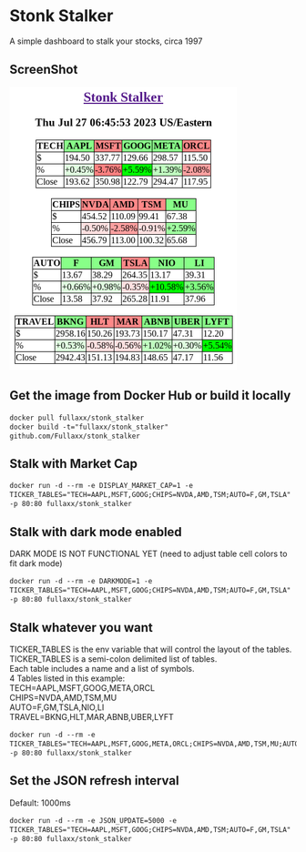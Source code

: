 # Stonk Stalker
A simple dashboard to stalk your stocks, circa 1997

## ScreenShot
![ScreenShot](Stonk_Stalker.png)

## Get the image from Docker Hub or build it locally
```
docker pull fullaxx/stonk_stalker
docker build -t="fullaxx/stonk_stalker" github.com/Fullaxx/stonk_stalker
```

## Stalk with Market Cap
```
docker run -d --rm -e DISPLAY_MARKET_CAP=1 -e TICKER_TABLES="TECH=AAPL,MSFT,GOOG;CHIPS=NVDA,AMD,TSM;AUTO=F,GM,TSLA" -p 80:80 fullaxx/stonk_stalker
```

## Stalk with dark mode enabled
DARK MODE IS NOT FUNCTIONAL YET (need to adjust table cell colors to fit dark mode)
```
docker run -d --rm -e DARKMODE=1 -e TICKER_TABLES="TECH=AAPL,MSFT,GOOG;CHIPS=NVDA,AMD,TSM;AUTO=F,GM,TSLA" -p 80:80 fullaxx/stonk_stalker
```

## Stalk whatever you want
TICKER_TABLES is the env variable that will control the layout of the tables. \
TICKER_TABLES is a semi-colon delimited list of tables. \
Each table includes a name and a list of symbols. \
4 Tables listed in this example: \
TECH=AAPL,MSFT,GOOG,META,ORCL \
CHIPS=NVDA,AMD,TSM,MU \
AUTO=F,GM,TSLA,NIO,LI \
TRAVEL=BKNG,HLT,MAR,ABNB,UBER,LYFT
```
docker run -d --rm -e TICKER_TABLES="TECH=AAPL,MSFT,GOOG,META,ORCL;CHIPS=NVDA,AMD,TSM,MU;AUTO=F,GM,TSLA,NIO,LI;TRAVEL=BKNG,HLT,MAR,ABNB,UBER,LYFT" -p 80:80 fullaxx/stonk_stalker
```

## Set the JSON refresh interval
Default: 1000ms
```
docker run -d --rm -e JSON_UPDATE=5000 -e TICKER_TABLES="TECH=AAPL,MSFT,GOOG;CHIPS=NVDA,AMD,TSM;AUTO=F,GM,TSLA" -p 80:80 fullaxx/stonk_stalker
```
